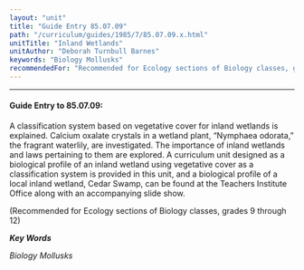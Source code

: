```yaml
---
layout: "unit"
title: "Guide Entry 85.07.09"
path: "/curriculum/guides/1985/7/85.07.09.x.html"
unitTitle: "Inland Wetlands"
unitAuthor: "Deborah Turnbull Barnes"
keywords: "Biology Mollusks"
recommendedFor: "Recommended for Ecology sections of Biology classes, grades 9 through 12"
---
```

<body>
<hr/>
<h4>
Guide Entry to 85.07.09:
</h4>
A classification system based on vegetative cover for inland wetlands is explained. Calcium oxalate crystals in a wetland plant, “Nymphaea odorata,” the fragrant waterlily, are investigated. The importance of inland wetlands and laws pertaining to them are explored. A curriculum unit designed as a biological profile of an inland wetland using vegetative cover as a classification system is provided in this unit, and a biological profile of a local inland wetland, Cedar Swamp, can be found at the Teachers Institute Office along with an accompanying slide show.
<p>
(Recommended for Ecology sections of Biology classes, grades 9 through 12)
</p>
<p>
<b>
<i>
Key Words
</i>
</b>
<br/>
</p>
<p>
<i>
Biology Mollusks
</i>
</p>
</body>